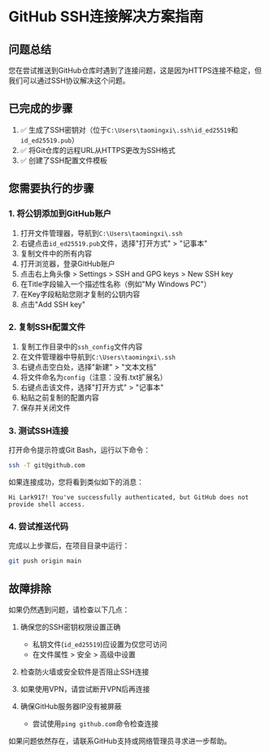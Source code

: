 # GitHub SSH连接解决方案指南

## 问题总结
您在尝试推送到GitHub仓库时遇到了连接问题，这是因为HTTPS连接不稳定，但我们可以通过SSH协议解决这个问题。

## 已完成的步骤

1. ✅ 生成了SSH密钥对（位于`C:\Users\taomingxi\.ssh\id_ed25519`和`id_ed25519.pub`）
2. ✅ 将Git仓库的远程URL从HTTPS更改为SSH格式
3. ✅ 创建了SSH配置文件模板

## 您需要执行的步骤

### 1. 将公钥添加到GitHub账户

1. 打开文件管理器，导航到`C:\Users\taomingxi\.ssh`
2. 右键点击`id_ed25519.pub`文件，选择"打开方式" > "记事本"
3. 复制文件中的所有内容
4. 打开浏览器，登录GitHub账户
5. 点击右上角头像 > Settings > SSH and GPG keys > New SSH key
6. 在Title字段输入一个描述性名称（例如"My Windows PC"）
7. 在Key字段粘贴您刚才复制的公钥内容
8. 点击"Add SSH key"

### 2. 复制SSH配置文件

1. 复制工作目录中的`ssh_config`文件内容
2. 在文件管理器中导航到`C:\Users\taomingxi\.ssh`
3. 右键点击空白处，选择"新建" > "文本文档"
4. 将文件命名为`config`（注意：没有.txt扩展名）
5. 右键点击该文件，选择"打开方式" > "记事本"
6. 粘贴之前复制的配置内容
7. 保存并关闭文件

### 3. 测试SSH连接

打开命令提示符或Git Bash，运行以下命令：
```bash
ssh -T git@github.com
```

如果连接成功，您将看到类似如下的消息：
```
Hi Lark917! You've successfully authenticated, but GitHub does not provide shell access.
```

### 4. 尝试推送代码

完成以上步骤后，在项目目录中运行：
```bash
git push origin main
```

## 故障排除

如果仍然遇到问题，请检查以下几点：

1. 确保您的SSH密钥权限设置正确
   - 私钥文件(`id_ed25519`)应设置为仅您可访问
   - 在文件属性 > 安全 > 高级中设置

2. 检查防火墙或安全软件是否阻止SSH连接

3. 如果使用VPN，请尝试断开VPN后再连接

4. 确保GitHub服务器IP没有被屏蔽
   - 尝试使用`ping github.com`命令检查连接

如果问题依然存在，请联系GitHub支持或网络管理员寻求进一步帮助。